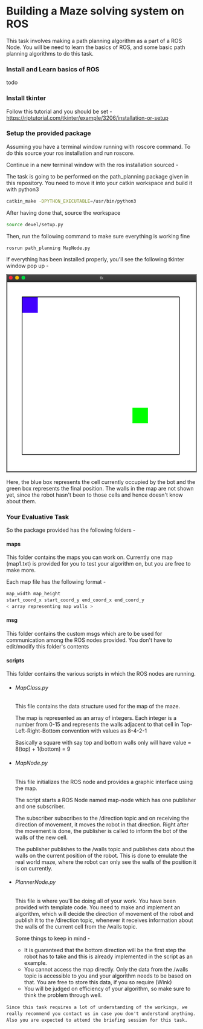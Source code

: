# Building a Maze solving system on ROS

This task involves making a path planning algorithm as a part of a ROS Node. You will be need to learn the basics of ROS, and some basic path planning algorithms to do this task.

### Install and Learn basics of ROS

todo

### Install tkinter

Follow this tutorial and you should be set - https://riptutorial.com/tkinter/example/3206/installation-or-setup

### Setup the provided package

Assuming you have a terminal window running with roscore command. To do this source your ros installation and run roscore.

Continue in a new terminal window with the ros installation sourced -

The task is going to be performed on the path_planning package given in this repository. You need to move it into your catkin workspace and build it with python3
```bash
catkin_make -DPYTHON_EXECUTABLE=/usr/bin/python3
```

After having done that, source the workspace

```bash
source devel/setup.py
```

Then, run the following command to make sure everything is working fine

```bash
rosrun path_planning MapNode.py
```

If everything has been installed properly, you'll see the following tkinter window pop up -

![tkinter_start_screen](images/start_screen.png)

Here, the blue box represents the cell currently occupied by the bot and the green box represents the final position. The walls in the map are not shown yet, since the robot hasn't been to those cells and hence doesn't know about them.

### Your Evaluative Task

So the package provided has the following folders -

#### maps

This folder contains the maps you can work on. Currently one map (map1.txt) is provided for you to test your algorithm on, but you are free to make more.

Each map file has the following format -
```bash
map_width map_height
start_coord_x start_coord_y end_coord_x end_coord_y
< array representing map walls >
```

#### msg

This folder contains the custom msgs which are to be used for communication among the ROS nodes provided. You don't have to edit/modify this folder's contents

#### scripts

This folder contains the various scripts in which the ROS nodes are running.

 - ###### MapClass.py

    This file contains the data structure used for the map of the maze.

    The map is represented as an array of integers. Each integer is a number from 0-15 and represents the walls adjacent to that cell in Top-Left-Right-Bottom convention with values as 8-4-2-1

    Basically a square with say top and bottom walls only will have value = 8(top) + 1(bottom) = 9

- ###### MapNode.py

   This file initializes the ROS node and provides a graphic interface using the map.

   The script starts a ROS Node named map-node which has one publisher and one subscriber.

   The subscriber subscribes to the /direction topic and on receiving the direction of movement, it moves the robot in that direction. Right after the movement is done, the publisher is called to inform the bot of the walls of the new cell.

   The publisher publishes to the /walls topic and publishes data about the walls on the current position of the robot. This is done to emulate the real world maze, where the robot can only see the walls of the position it is on currently.

- ###### PlannerNode.py

  This file is where you'll be doing all of your work. You have been provided with template code. You need to make and implement an algorithm, which will decide the direction of movement of the robot and publish it to the /direction topic, whenever it receives information about the walls of the current cell from the /walls topic.

  Some things to keep in mind -

  - It is guaranteed that the bottom direction will be the first step the robot has to take and this is already implemented in the script as an example.
  - You cannot access the map directly. Only the data from the /walls topic is accessible to you and your algorithm needs to be based on that. You are free to store this data, if you so require (Wink)
  - You will be judged on efficiency of your algorithm, so make sure to think the problem through well.


`Since this task requires a lot of understanding of the workings, we really recommend you contact us in case you don't understand anything. Also you are expected to attend the briefing session for this task.`
